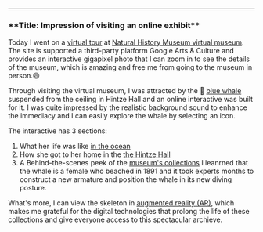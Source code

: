 ---
<h3>**Title: Impression of visiting an online exhibit**</h3>

Today I went on a [virtual tour](https://artsandculture.google.com/streetview/the-natural-history-museum-hintze-hall/yQHjHCmSOMKyhQ?sv_lng=-0.1763002033314968&sv_lat=51.49614943214926&sv_h=328.26907700203446&sv_p=21.747201048821324&sv_pid=xCOPaa20DC3Z4eRiKDUyew&sv_z=1) at [Natural History Museum virtual museum](http://nhm.ac.uk/visit/virtual-museum.html). The site is supported a third-party platform Google Arts & Culture and provides an interactive gigapixel photo that I can zoom in to see the details of the museum, which is amazing and free me from going to the museum in person.😄


Through visiting the virtual museum, I was attracted by the 🐳 [blue whale](https://www.nhm.ac.uk/bluewhale/) suspended from the ceiling in Hintze Hall and an online interactive was built for it. I was quite impressed by the realistic background sound to enhance the immediacy and I can easily explore the whale by selecting an icon. 


The interactive has 3 sections: 
1. What her life was like [in the ocean](https://www.nhm.ac.uk/bluewhale/ocean/)
2. How she got to her home in the [the Hintze Hall](https://www.nhm.ac.uk/bluewhale/hall/) 
3. A Behind-the-scenes peek of the [museum's collections](https://www.nhm.ac.uk/bluewhale/study/)
I leanrned that the whale is a female who beached in 1891 and it took experts months to construct a new armature and position the whale in its new diving posture. 


What's more, I can view the skeleton in [augmented reality (AR)](https://artsandculture.google.com/asset/GAG_J9wcz31GXw), which makes me grateful for the digital technologies that prolong the life of these collections and give everyone access to this spectacular archieve.

